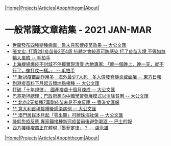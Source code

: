 |[Home](/README.md)|[Projects](/projects.md)|[Articles](/articles.md)|[Apophthegm](/apophthegm.md)|[About](/about.md)|

# 一般常識文章結集 - 2021 JAN-MAR

- [世衞發布四種變種病毒　暫未見影響疫苗效果 -- 大公文匯](https://www.tkww.hk/a/202101/01/AP5feed5bfe4b060b72034900b.html)  
- [張文宏: 打第2針疫苗後2至4周 抗體才會較高可防感染 打了疫苗入境 不等如無輸入風險 -- 毛拍手](https://www.bastillepost.com/hongkong/article/7732782-%e5%bc%b5%e6%96%87%e5%ae%8f-%e6%89%93%e7%ac%ac2%e9%87%9d%e7%96%ab%e8%8b%96%e5%be%8c2%e8%87%b34%e5%91%a8-%e6%8a%97%e9%ab%94%e6%89%8d%e6%9c%83%e8%bc%83%e9%ab%98%e5%8f%af%e9%98%b2%e6%84%9f%e6%9f%93)  
- [上海機場爆疫不封城不停擺實現清零 內地專家: 「晚一個晚上、晚一天，就不行了，像打仗一樣。」 -- 毛拍手](https://www.bastillepost.com/hongkong/article/7732786-%e4%b8%8a%e6%b5%b7%e6%a9%9f%e5%a0%b4%e7%88%86%e7%96%ab%e4%b8%8d%e5%b0%81%e5%9f%8e%e4%b8%8d%e5%81%9c%e6%93%ba%e5%af%a6%e7%8f%be%e6%b8%85%e9%9b%b6-%e5%85%a7%e5%9c%b0%e5%b0%88%e5%ae%b6-%e3%80%8c)  
- [** 新冠疫苗副作用多　海外最少7人死　多人併發脊髓炎或面癱 -- 東方日報](https://hk.on.cc/hk/bkn/cnt/news/20210102/bkn-20210102165842071-0102_00822_001.html)  
- [到港疫苗料下月起五類地點接種 -- 大公文匯](https://www.tkww.hk/a/202101/03/AP5ff10de5e4b060b72034f238.html)  
- [打破「十年規律」　國產疫苗十個月煉成 -- 大公文匯](https://www.tkww.hk/a/202101/03/AP5ff11060e4b060b72034f325.html)  
- [巴基斯坦總理：巴政府想向中國學習發展模式以消除貧困 -- 大公文匯](https://www.tkww.hk/a/202101/03/AP5ff105b9e4b060b72034ef24.html)  
- [** 北京2天接種7萬劑疫苗未見不良反應 -- 香港文匯報](https://www.wenweipo.com/a/202101/03/AP5ff189e2e4b0553aff37f121.html)  
- [** 意大利首現接種後感染病例 -- 大公文匯](https://www.tkww.hk/a/202101/04/AP5ff28d46e4b060b720354555.html)  
- [** 澳門居民本月起「零出關」可辦珠海社保 -- 大公文匯](https://www.tkww.hk/a/202101/04/AP5ff2ebc7e4b060b7203561c4.html)  
- [降低免疫反應 專家籲接種新冠疫苗前後避免喝酒 -- 巴士的報](https://www.bastillepost.com/hongkong/article/7743845-%e9%99%8d%e4%bd%8e%e5%85%8d%e7%96%ab%e5%8f%8d%e6%87%89-%e5%b0%88%e5%ae%b6%e7%b1%b2%e6%8e%a5%e7%a8%ae%e6%96%b0%e5%86%a0%e7%96%ab%e8%8b%97%e5%89%8d%e5%be%8c%e9%81%bf%e5%85%8d%e5%96%9d%e9%85%92?current_cat=6)  
- [西方接種疫苖正在體現「墨菲定律」？ -- 盧永雄](https://www.bastillepost.com/hongkong/article/7744053-%e8%a5%bf%e6%96%b9%e6%8e%a5%e7%a8%ae%e7%96%ab%e8%8b%96%e6%ad%a3%e5%9c%a8%e9%ab%94%e7%8f%be%e3%80%8c%e5%a2%a8%e8%8f%b2%e5%ae%9a%e5%be%8b%e3%80%8d%ef%bc%9f)  

|[Home](/README.md)|[Projects](/projects.md)|[Articles](/articles.md)|[Apophthegm](/apophthegm.md)|[About](/about.md)|
